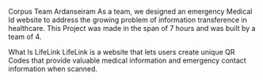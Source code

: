Corpus
Team Ardanseiram As a team, we designed an emergency Medical Id website to address the growing problem of information transference in healthcare. This Project was made in the span of 7 hours and was built by a team of 4.

What Is LifeLink
LifeLink is a website that lets users create unique QR Codes that provide valuable medical information and emergency contact information when scanned.
